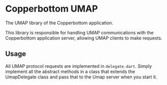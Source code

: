 # Copperbottom UMAP
The UMAP library of the Copperbottom application.

This library is responsible for handling UMAP communications
with the Copperbottom application server, allowing UMAP clients
to make requests.

## Usage
All UMAP protocol requests are implemented in `delegate.dart`.
Simply implement all the abstract methods in a class that extends
the UmapDelegate class and pass that to the Umap server when you
start it.